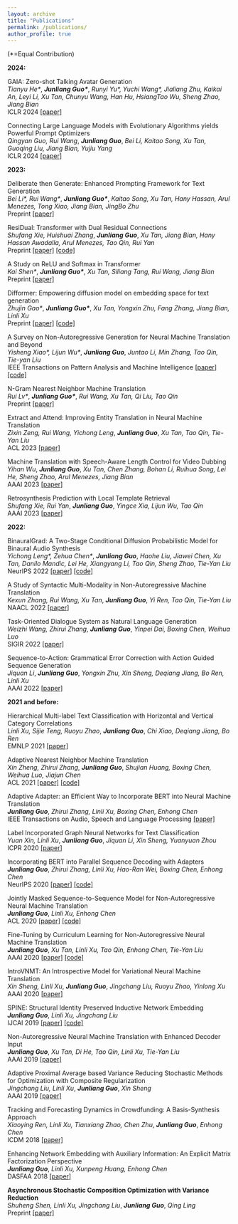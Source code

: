 ```yaml
---
layout: archive
title: "Publications"
permalink: /publications/
author_profile: true
---
```


(\*=Equal Contribution)   

**2024:**

GAIA: Zero-shot Talking Avatar Generation   
*Tianyu He\**, ***Junliang Guo\****, *Runyi Yu\*, Yuchi Wang\*, Jialiang Zhu, Kaikai An, Leyi Li, Xu Tan, Chunyu Wang, Han Hu, HsiangTao Wu, Sheng Zhao, Jiang Bian*   
ICLR 2024 [[paper]](https://arxiv.org/abs/2311.15230)

Connecting Large Language Models with Evolutionary Algorithms yields Powerful Prompt Optimizers   
*Qingyan Guo, Rui Wang*, ***Junliang Guo***, *Bei Li, Kaitao Song, Xu Tan, Guoqing Liu, Jiang Bian, Yujiu Yang*   
ICLR 2024 [[paper]](https://arxiv.org/abs/2309.08532)

**2023:**   

Deliberate then Generate: Enhanced Prompting Framework for Text Generation   
*Bei Li\*, Rui Wang\**, ***Junliang Guo\****, *Kaitao Song, Xu Tan, Hany Hassan, Arul Menezes, Tong Xiao, Jiang Bian, JingBo Zhu*   
Preprint [[paper]](https://arxiv.org/abs/2305.19835)

ResiDual: Transformer with Dual Residual Connections   
*Shufang Xie, Huishuai Zhang*, ***Junliang Guo***, *Xu Tan, Jiang Bian, Hany Hassan Awadalla, Arul Menezes, Tao Qin, Rui Yan*   
Preprint [[paper]](https://arxiv.org/abs/2304.14802) [[code]](https://github.com/microsoft/ResiDual)

A Study on ReLU and Softmax in Transformer   
*Kai Shen\**, ***Junliang Guo\****, *Xu Tan, Siliang Tang, Rui Wang, Jiang Bian*   
Preprint [[paper]](https://arxiv.org/abs/2302.06461)

Difformer: Empowering diffusion model on embedding space for text generation   
*Zhujin Gao\**, ***Junliang Guo\****, *Xu Tan, Yongxin Zhu, Fang Zhang, Jiang Bian, Linli Xu*   
Preprint [[paper]](https://arxiv.org/abs/2212.09412) [[code]](https://github.com/zhjgao/difformer)

A Survey on Non-Autoregressive Generation for Neural Machine Translation and Beyond   
*Yisheng Xiao\*, Lijun Wu\**, ***Junliang Guo***, *Juntao Li, Min Zhang, Tao Qin, Tie-yan Liu*   
IEEE Transactions on Pattern Analysis and Machine Intelligence [[paper]](https://arxiv.org/abs/2204.09269) [[code]](https://github.com/LitterBrother-Xiao/Overview-of-Non-autoregressive-Applications)

N-Gram Nearest Neighbor Machine Translation   
*Rui Lv\**, ***Junliang Guo\****, *Rui Wang, Xu Tan, Qi Liu, Tao Qin*   
Preprint [[paper]](https://arxiv.org/abs/2301.12866)

Extract and Attend: Improving Entity Translation in Neural Machine Translation   
*Zixin Zeng, Rui Wang, Yichong Leng*, ***Junliang Guo***, *Xu Tan, Tao Qin, Tie-Yan Liu*  
ACL 2023 [[paper]](https://aclanthology.org/2023.findings-acl.107.pdf)

Machine Translation with Speech-Aware Length Control for Video Dubbing  
*Yihan Wu*, ***Junliang Guo***, *Xu Tan, Chen Zhang, Bohan Li, Ruihua Song, Lei He, Sheng Zhao, Arul Menezes, Jiang Bian*  
AAAI 2023 [[paper]](https://arxiv.org/abs/2211.16934)

Retrosynthesis Prediction with Local Template Retrieval  
*Shufang Xie, Rui Yan*, ***Junliang Guo***, *Yingce Xia, Lijun Wu, Tao Qin*  
AAAI 2023 [[paper]](https://arxiv.org/abs/2306.04123)

**2022:**   

BinauralGrad: A Two-Stage Conditional Diffusion Probabilistic Model for Binaural Audio Synthesis  
*Yichong Leng\*, Zehua Chen\**, ***Junliang Guo***, *Haohe Liu, Jiawei Chen, Xu Tan, Danilo Mandic, Lei He, Xiangyang Li, Tao Qin, Sheng Zhao, Tie-Yan Liu*  
NeurIPS 2022 [[paper]](https://arxiv.org/abs/2205.14807) [[code]](https://github.com/microsoft/NeuralSpeech/tree/master/BinauralGrad)

A Study of Syntactic Multi-Modality in Non-Autoregressive Machine Translation  
*Kexun Zhang, Rui Wang, Xu Tan*, ***Junliang Guo***, *Yi Ren, Tao Qin, Tie-Yan Liu*  
NAACL 2022 [[paper]](https://aclanthology.org/2022.naacl-main.126/)

Task-Oriented Dialogue System as Natural Language Generation  
*Weizhi Wang, Zhirui Zhang*, ***Junliang Guo***, *Yinpei Dai, Boxing Chen, Weihua Luo*  
SIGIR 2022 [[paper]](https://arxiv.org/abs/2108.13679)

Sequence-to-Action: Grammatical Error Correction with Action Guided Sequence Generation  
*Jiquan Li*, ***Junliang Guo***, *Yongxin Zhu, Xin Sheng, Deqiang Jiang, Bo Ren, Linli Xu*  
AAAI 2022 [[paper]](https://arxiv.org/abs/2205.10884)

**2021 and before:**   

Hierarchical Multi-label Text Classification with Horizontal and Vertical Category Correlations  
*Linli Xu, Sijie Teng, Ruoyu Zhao*, ***Junliang Guo***, *Chi Xiao, Deqiang Jiang, Bo Ren*  
EMNLP 2021 [[paper]](https://aclanthology.org/2021.emnlp-main.190/)

Adaptive Nearest Neighbor Machine Translation  
*Xin Zheng, Zhirui Zhang*, ***Junliang Guo***, *Shujian Huang, Boxing Chen, Weihua Luo, Jiajun Chen*  
ACL 2021 [[paper]](https://arxiv.org/abs/2105.13022) [[code]](https://github.com/zhengxxn/adaptive-knn-mt)

Adaptive Adapter: an Efficient Way to Incorporate BERT into Neural Machine Translation  
***Junliang Guo***, *Zhirui Zhang, Linli Xu, Boxing Chen, Enhong Chen*  
IEEE Transactions on Audio, Speech and Language Processing [[paper]](https://ieeexplore.ieee.org/document/9420282)

Label Incorporated Graph Neural Networks for Text Classification  
*Yuan Xin, Linli Xu*, ***Junliang Guo***, *Jiquan Li, Xin Sheng, Yuanyuan Zhou*  
ICPR 2020 [[paper]](https://ieeexplore.ieee.org/document/9413086)

Incorporating BERT into Parallel Sequence Decoding with Adapters  
***Junliang Guo***, *Zhirui Zhang, Linli Xu, Hao-Ran Wei, Boxing Chen, Enhong Chen*  
NeurIPS 2020 [[paper]](https://arxiv.org/abs/2010.06138) [[code]](https://github.com/lemmonation/abnet)

Jointly Masked Sequence-to-Sequence Model for Non-Autoregressive Neural Machine Translation  
***Junliang Guo***, *Linli Xu, Enhong Chen*  
ACL 2020 [[paper]](https://www.aclweb.org/anthology/2020.acl-main.36.pdf) [[code]](https://github.com/lemmonation/jm-nat)

Fine-Tuning by Curriculum Learning for Non-Autoregressive Neural Machine Translation  
***Junliang Guo***, *Xu Tan, Linli Xu, Tao Qin, Enhong Chen, Tie-Yan Liu*  
AAAI 2020 [[paper]](https://arxiv.org/abs/1911.08717) [[code]](https://github.com/lemmonation/fcl-nat)

IntroVNMT: An Introspective Model for Variational Neural Machine Translation  
*Xin Sheng, Linli Xu*, ***Junliang Guo***, *Jingchang Liu, Ruoyu Zhao, Yinlong Xu*  
AAAI 2020 [[paper]](https://aaai.org/ojs/index.php/AAAI/article/view/6411)

SPINE: Structural Identity Preserved Inductive Network Embedding  
***Junliang Guo***, *Linli Xu, Jingchang Liu*  
IJCAI 2019 [[paper]](https://arxiv.org/abs/1802.03984) [[code]](https://github.com/lemmonation/spine)

Non-Autoregressive Neural Machine Translation with Enhanced Decoder Input  
***Junliang Guo***, *Xu Tan, Di He, Tao Qin, Linli Xu, Tie-Yan Liu*  
AAAI 2019 [[paper]](https://arxiv.org/abs/1812.09664)

Adaptive Proximal Average based Variance Reducing Stochastic Methods for Optimization with Composite Regularization  
*Jingchang Liu, Linli Xu*, ***Junliang Guo***, *Xin Sheng*  
AAAI 2019 [[paper]](https://aaai.org/ojs/index.php/AAAI/article/view/3969)

Tracking and Forecasting Dynamics in Crowdfunding: A Basis-Synthesis Approach  
*Xiaoying Ren, Linli Xu, Tianxiang Zhao, Chen Zhu*, ***Junliang Guo***, *Enhong Chen*  
ICDM 2018 [[paper]](https://ieeexplore.ieee.org/document/8594970)

Enhancing Network Embedding with Auxiliary Information: An Explicit Matrix Factorization Perspective  
***Junliang Guo***, *Linli Xu, Xunpeng Huang, Enhong Chen*  
DASFAA 2018 [[paper]](https://arxiv.org/abs/1711.04094)

**Asynchronous Stochastic Composition Optimization with Variance Reduction**  
*Shuheng Shen, Linli Xu, Jingchang Liu*, ***Junliang Guo***, *Qing Ling*  
Preprint [[paper]](https://arxiv.org/abs/1811.06396)
